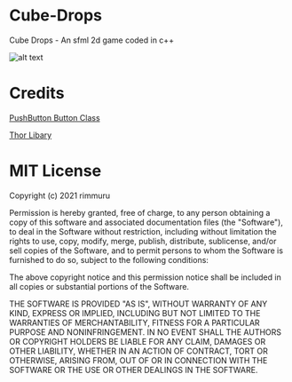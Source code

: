 # Cube-Drops
Cube Drops - An sfml 2d game coded in c++

![alt text](https://i.imgur.com/xuxIwGi.gif)

# Credits
[PushButton Button Class](https://github.com/pushbuttonreceivecode "pushbutton")

[Thor Libary](https://bromeon.ch/libraries/thor/download/index.html "Thor")

# MIT License

Copyright (c) 2021 rimmuru

Permission is hereby granted, free of charge, to any person obtaining a copy
of this software and associated documentation files (the "Software"), to deal
in the Software without restriction, including without limitation the rights
to use, copy, modify, merge, publish, distribute, sublicense, and/or sell
copies of the Software, and to permit persons to whom the Software is
furnished to do so, subject to the following conditions:

The above copyright notice and this permission notice shall be included in all
copies or substantial portions of the Software.

THE SOFTWARE IS PROVIDED "AS IS", WITHOUT WARRANTY OF ANY KIND, EXPRESS OR
IMPLIED, INCLUDING BUT NOT LIMITED TO THE WARRANTIES OF MERCHANTABILITY,
FITNESS FOR A PARTICULAR PURPOSE AND NONINFRINGEMENT. IN NO EVENT SHALL THE
AUTHORS OR COPYRIGHT HOLDERS BE LIABLE FOR ANY CLAIM, DAMAGES OR OTHER
LIABILITY, WHETHER IN AN ACTION OF CONTRACT, TORT OR OTHERWISE, ARISING FROM,
OUT OF OR IN CONNECTION WITH THE SOFTWARE OR THE USE OR OTHER DEALINGS IN THE
SOFTWARE.

